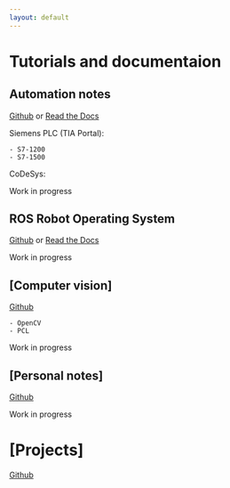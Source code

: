 ```yaml
---
layout: default
---
```


# Tutorials and documentaion

## Automation notes

[Github](https://abedgnu.github.io/Automation-Notes/) or [Read the Docs](https://automation-notes.readthedocs.io)

Siemens PLC (TIA Portal):

    - S7-1200 
    - S7-1500

CoDeSys: 

Work in progress

## ROS Robot Operating System

[Github](https://abedgnu.github.io/Notes-ROS/) or [Read the Docs](https://ros-notes.readthedocs.io/)

Work in progress

## [Computer vision]

[Github](https://abedgnu.github.io/ComputerVision-Notes/)

    - OpenCV
    - PCL

Work in progress

## [Personal notes]
[Github](https://abedgnu.github.io/Personal-notes/)

Work in progress

# [Projects]
[Github](https://github.com/abedGNU)

